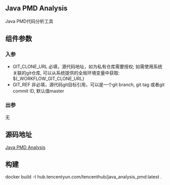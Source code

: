 ## Java PMD Analysis

Java PMD代码分析工具

## 组件参数
### 入参
* GIT_CLONE_URL 必填，源代码地址，如为私有仓库需要授权; 如需使用系统关联的git仓库, 可以从系统提供的全局环境变量中获取: ${_WORKFLOW_GIT_CLONE_URL}
* GIT_REF 非必填，源代码git目标引用，可以是一个git branch, git tag 或者git commit ID, 默认值master

### 出参
无

## 源码地址

[Java PMD Analysis](https://github.com/tencentyun/workflow-components/tree/master/java/analysis/pmd)

## 构建
docker build -t hub.tencentyun.com/tencenthub/java_analysis_pmd:latest .
